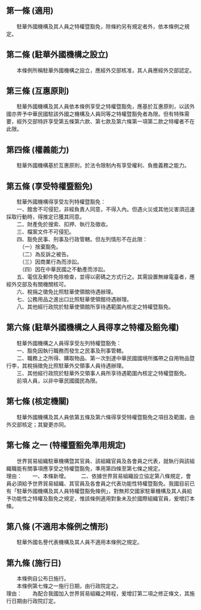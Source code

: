 第一條 (適用)
-------------
　　駐華外國機構及其人員之特權暨豁免，除條約另有規定者外，依本條例之規定。  


第二條 (駐華外國機構之設立)
---------------------------
　　本條例所稱駐華外國機構之設立，應經外交部核准，其人員應經外交部認定。  


第三條 (互惠原則)
-----------------
　　駐華外國機構及其人員依本條例享受之特權暨豁免，應基於互惠原則，以該外國亦畀予中華民國駐該外國之機構及人員同等之特權暨豁免者為限。但有特殊需要，經外交部特許享受第五條第六款、第七款及第六條第一項第二款之特權者不在此限。  


第四條 (權義能力)
-----------------
　　駐華外國機構基於互惠原則，於法令限制內有享受權利、負擔義務之能力。  


第五條 (享受特權暨豁免)
-----------------------
　　駐華外國機構得享受左列特權暨豁免：  
　　一、館舍不可侵犯，非經負責人同意，不得入內。但遇火災或其他災害須迅速採取行動時，得推定已獲其同意。  
　　二、財產免於搜索、扣押、執行及徵收。  
　　三、檔案文件不可侵犯。  
　　四、豁免民事、刑事及行政管轄。但左列情形不在此限：  
　　　（一）捨棄豁免。  
　　　（二）為反訴之被告。  
　　　（三）因商業行為而涉訟。  
　　　（四）因在中華民國之不動產而涉訟。  
　　五、電信及郵件免除檢查，並得以密碼之方式行之。其需設置無線電臺者，應經外交部及有關機關核可。  
　　六、稅捐之徵免比照駐華使領館待遇辦理。  
　　七、公務用品之進出口比照駐華使領館待遇辦理。  
　　八、其他經行政院於駐華使領館所享待遇範圍內核定之特權暨豁免。  


第六條 (駐華外國機構之人員得享之特權及豁免權)
---------------------------------------------
　　駐華外國機構之人員得享受左列特權暨豁免：  
　　一、豁免因執行職務而發生之民事及刑事管轄。  
　　二、職務上之所得、購取物品、第一次到達中華民國國境所攜帶之自用物品暨行李，其稅捐徵免比照駐華外交領事人員待遇辦理。  
　　三、其他經行政院於駐華外交領事人員所享待遇範圍內核定之特權暨豁免。  
　　前項人員，以非中華民國國民為限。  


第七條 (核定機關)
-----------------
　　駐華外國機構及其人員依第五條及第六條得享受特權暨豁免之項目及範圍，由外交部核定；其變更亦同。  


第七條 之一 (特權暨豁免準用規定)
--------------------------------
　　世界貿易組織駐華機構暨其官員、該組織官員及各會員之代表，就執行與該組織職能有關事項應享受之特權暨豁免，準用第四條至第七條之規定。  
理由：　　一、本條新增。
　　二、依據世界貿易組織設立協定第八條規定，會員必須給予世界貿易組織、其官員及各會員之代表功能性特權暨豁免。我國目前已有「駐華外國機構及其人員特權暨豁免條例」，對無邦交國家駐華機構及其人員給予功能性之特權及豁免之規定，惟該條例適用對象未及於國際組織官員，爰增訂本條。

第八條 (不適用本條例之情形)
---------------------------
　　駐華外國名譽代表機構及其人員不適用本條例之規定。  


第九條 (施行日)
---------------
　　本條例自公布日施行。  
　　本條例第七條之一施行日期，由行政院定之。  
理由：　　為配合我國加入世界貿易組織之時程，爰增訂第二項之修正條文，其施行日期由行政院訂定。